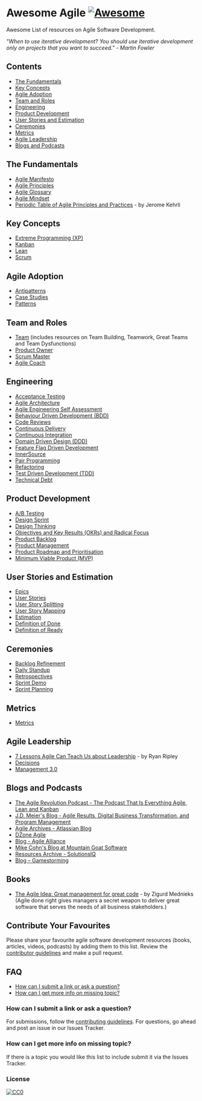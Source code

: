 # Awesome Agile [![Awesome](https://awesome.re/badge.svg)](https://github.com/sindresorhus/awesome)

Awesome List of resources on Agile Software Development.

*"When to use iterative development? You should use iterative development only on projects that you want to succeed." - Martin Fowler*

## Contents
- [The Fundamentals](#the-fundamentals)
- [Key Concepts](#key-concepts)
- [Agile Adoption](#agile-adoption)
- [Team and Roles](#team-and-roles)
- [Engineering](#engineering)
- [Product Development](#product-development)
- [User Stories and Estimation](#user-stories-and-estimation)
- [Ceremonies](#ceremonies)
- [Metrics](#metrics)
- [Agile Leadership](#agile-leadership)
- [Blogs and Podcasts](#blogs-and-podcasts)

## The Fundamentals
- [Agile Manifesto](http://agilemanifesto.org)
- [Agile Principles](https://www.agilealliance.org/agile101/12-principles-behind-the-agile-manifesto)
- [Agile Glossary](https://www.solutionsiq.com/agile-glossary)
- [Agile Mindset](https://www.cio.com.au/article/609763/more-agile-need-mindsets-change)
- [Periodic Table of Agile Principles and Practices](https://www.niceideas.ch/Agile_table.pdf) - by Jerome Kehrli 

## Key Concepts
- [Extreme Programming (XP)](Extreme-Programming-XP.md)
- [Kanban](Kanban.md)
- [Lean](Lean.md)
- [Scrum](Scrum.md)
    
## Agile Adoption
- [Antipatterns](Antipatterns.md)
- [Case Studies](Case-Studies.md)
- [Patterns](Agile-Adoption-Patterns.md)

## Team and Roles
- [Team](Team.md) (includes resources on Team Building, Teamwork, Great Teams and Team Dysfunctions)
- [Product Owner](Product-Owner.md)
- [Scrum Master](Scrum-Master.md)
- [Agile Coach](Agile-Coach.md)

## Engineering
- [Acceptance Testing](Acceptance-Testing.md)
- [Agile Architecture](https://www.youtube.com/watch?v=VjKYO6DP3fo&t=12s)
- [Agile Engineering Self Assessment](http://wall-skills.com/2016/agile-engineering-self-assessment/)
- [Behaviour Driven Development (BDD)](Behaviour-Driven-Development-BDD.md)
- [Code Reviews](Code-Review.md)
- [Continuous Delivery](Continuous-Delivery.md)
- [Continuous Integration](Continuous-Integration.md)
- [Domain Driven Design (DDD)](Domain-Driven-Design-DDD.md)
- [Feature Flag Driven Development](Feature-Flag-Driven-Development.md)
- [InnerSource](InnerSource.md)
- [Pair Programming](Pair-Programming.md)
- [Refactoring](Refactoring.md)
- [Test Driven Development (TDD)](Test-Driven-Development-TDD.md)
- [Technical Debt](Technical-Debt.md)

## Product Development
- [A/B Testing](A-B-Testing.md)
- [Design Sprint](Design-Sprint.md)
- [Design Thinking](Design-Thinking.md)
- [Objectives and Key Results (OKRs) and Radical Focus](Objectives-and-Key-Results-OKRs.md)
- [Product Backlog](Product-Backlog.md)
- [Product Management](Product-Management.md)
- [Product Roadmap and Prioritisation](Product-Roadmap-and-Prioritisation.md)    
- [Minimum Viable Product (MVP)](Minimum-Viable-Product-MVP.md)

## User Stories and Estimation
- [Epics](Epic.md)
- [User Stories](User-Stories.md)
- [User Story Splitting](Story-Splitting.md)
- [User Story Mapping](Story-Mapping.md)
- [Estimation](Estimation.md)
- [Definition of Done](Definition-of-Done.md)
- [Definition of Ready](Definition-of-Ready.md)

## Ceremonies
- [Backlog Refinement](Backlog-Refinement.md)
- [Daily Standup](Daily-Standup-Meeting.md)
- [Retrospectives](Retrospectives.md)
- [Sprint Demo](Sprint-Demo.md)
- [Sprint Planning](Sprint-Planning.md)
    
## Metrics
- [Metrics](Metrics.md)

## Agile Leadership
- [7 Lessons Agile Can Teach Us about Leadership](https://www.agileconnection.com/article/7-lessons-agile-can-teach-us-about-leadership) - by Ryan Ripley
- [Decisions](Decisions.md)
- [Management 3.0](Management-3.0.md)

## Blogs and Podcasts
- [The Agile Revolution Podcast - The Podcast That Is Everything Agile, Lean and Kanban](https://theagilerevolution.com)
- [J.D. Meier's Blog - Agile Results, Digital Business Transformation, and Program Management](https://blogs.msdn.microsoft.com/jmeier)
- [Agile Archives - Atlassian Blog](https://www.atlassian.com/blog/agile)
- [DZone Agile](https://dzone.com/agile-methodology-training-tools-news)
- [Blog - Agile Alliance](https://www.agilealliance.org/community/blog)
- [Mike Cohn's Blog at Mountain Goat Software](https://www.mountaingoatsoftware.com/blog)
- [Resources Archive - SolutionsIQ](https://www.solutionsiq.com/resource)
- [Blog – Gamestorming](http://gamestorming.com/blog)

## Books
- [The Agile Idea: Great management for great code](https://www.manning.com/books/the-agile-idea) - by Zigurd Mednieks (Agile done right gives managers a secret weapon to deliver great software that serves the needs of all business stakeholders.)

## Contribute Your Favourites
Please share your favourite agile software development resources (books, articles, videos, podcasts) by adding them to this list. Review the [contributor guidelines](CONTRIBUTING.md) and make a pull request.

## FAQ
- [How can I submit a link or ask a question?](#how-can-i-submit-a-link-or-ask-a-question)
- [How can I get more info on missing topic?](#how-can-i-get-more-info-on-missing-topic)

### How can I submit a link or ask a question?
For submissions, follow the [contributing guidelines](CONTRIBUTING.md). For questions, go ahead and post an issue in our Issues Tracker.

### How can I get more info on missing topic?
If there is a topic you would like this list to include submit it via the Issues Tracker.


### License

[![CC0](http://mirrors.creativecommons.org/presskit/buttons/88x31/svg/cc-zero.svg)](https://creativecommons.org/publicdomain/zero/1.0/)
